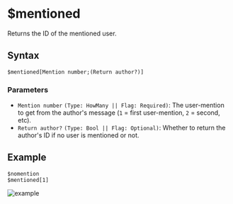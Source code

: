 # $mentioned
Returns the ID of the mentioned user.

## Syntax
```
$mentioned[Mention number;(Return author?)]
```

### Parameters 
- `Mention number` `(Type: HowMany || Flag: Required)`: The user-mention to get from the author's message (`1` = first user-mention, `2` = second, etc).
- `Return author?` `(Type: Bool || Flag: Optional)`: Whether to return the author's ID if no user is mentioned or not.

## Example
```
$nomention
$mentioned[1]
```

![example](https://user-images.githubusercontent.com/69215413/126917181-5e4c71e3-6b8e-4d9d-96ef-2a9b8af7faf2.png)
